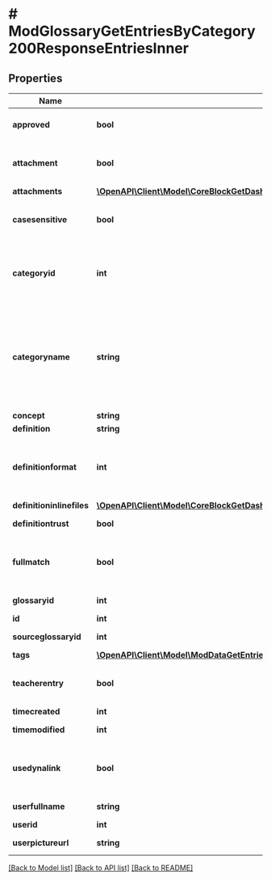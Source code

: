 # # ModGlossaryGetEntriesByCategory200ResponseEntriesInner

## Properties

Name | Type | Description | Notes
------------ | ------------- | ------------- | -------------
**approved** | **bool** | Whether the entry was approved | [optional]
**attachment** | **bool** | Whether or not the entry has attachments | [optional]
**attachments** | [**\OpenAPI\Client\Model\CoreBlockGetDashboardBlocks200ResponseBlocksInnerContentsFilesInner[]**](CoreBlockGetDashboardBlocks200ResponseBlocksInnerContentsFilesInner.md) |  | [optional]
**casesensitive** | **bool** | When true, the matching is case sensitive | [optional]
**categoryid** | **int** | The category ID. This may be &#39;-1&#39; when the entry is not categorised | [optional] [default to -1]
**categoryname** | **string** | The category name. May be empty when the entry is not categorised, or the request was limited to one category. | [optional] [default to '']
**concept** | **string** | The concept | [optional]
**definition** | **string** | The definition | [optional]
**definitionformat** | **int** | definition format (1 &#x3D; HTML, 0 &#x3D; MOODLE, 2 &#x3D; PLAIN, or 4 &#x3D; MARKDOWN) | [optional]
**definitioninlinefiles** | [**\OpenAPI\Client\Model\CoreBlockGetDashboardBlocks200ResponseBlocksInnerContentsFilesInner[]**](CoreBlockGetDashboardBlocks200ResponseBlocksInnerContentsFilesInner.md) |  | [optional]
**definitiontrust** | **bool** | The definition trust flag | [optional]
**fullmatch** | **bool** | When true, the matching is done on full words only | [optional]
**glossaryid** | **int** | The glossary ID | [optional]
**id** | **int** | The entry ID | [optional]
**sourceglossaryid** | **int** | The source glossary ID | [optional]
**tags** | [**\OpenAPI\Client\Model\ModDataGetEntries200ResponseEntriesInnerTagsInner[]**](ModDataGetEntries200ResponseEntriesInnerTagsInner.md) |  | [optional]
**teacherentry** | **bool** | The entry was created by a teacher, or equivalent. | [optional]
**timecreated** | **int** | Time created | [optional]
**timemodified** | **int** | Time modified | [optional]
**usedynalink** | **bool** | Whether the concept should be automatically linked | [optional]
**userfullname** | **string** | Author full name | [optional]
**userid** | **int** | Author ID | [optional]
**userpictureurl** | **string** | Author picture | [optional]

[[Back to Model list]](../../README.md#models) [[Back to API list]](../../README.md#endpoints) [[Back to README]](../../README.md)
